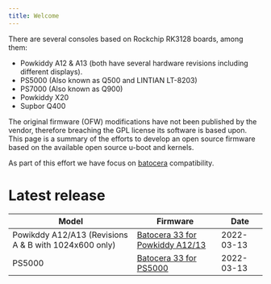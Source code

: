```yaml
---
title: Welcome
---
```


There are several consoles based on Rockchip RK3128 boards, among them:
* Powkiddy A12 & A13 (both have several hardware revisions including different
  displays).
* PS5000 (Also known as Q500 and LINTIAN LT-8203)
* PS7000 (Also known as Q900)
* Powkiddy X20
* Supbor Q400

The original firmware (OFW) modifications have not been published by the vendor,
therefore breaching the GPL license its software is based upon. This page is a
summary of the efforts to develop an open source firmware based on the available
open source u-boot and kernels.

As part of this effort we have focus on [batocera](https://batocera.org) compatibility.

# Latest release

| Model | Firmware | Date |
|-------|----------|------|
| Powikddy A12/A13 (Revisions A & B with 1024x600 only) | [Batocera 33 for Powkiddy A12/13](https://github.com/RK3128-CFW/rk3128-cfw.github.io/releases/tag/a13_batocera_33_alpha_1) | 2022-03-13 |
| PS5000 | [Batocera 33 for PS5000](https://github.com/RK3128-CFW/rk3128-cfw.github.io/releases/tag/ps5000_batocera_33_alpha_1) | 2022-03-13 |